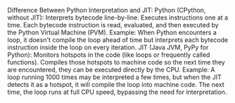 Difference Between Python Interpretation and JIT:
Python (CPython, without JIT):
Interprets bytecode line-by-line.
Executes instructions one at a time. Each bytecode instruction is read, evaluated, and then executed by the Python Virtual Machine (PVM).
Example: When Python encounters a loop, it doesn't compile the loop ahead of time but interprets each bytecode instruction inside the loop on every iteration.
JIT (Java JVM, PyPy for Python):
Monitors hotspots in the code (like loops or frequently called functions).
Compiles those hotspots to machine code so the next time they are encountered, they can be executed directly by the CPU.
Example: A loop running 1000 times may be interpreted a few times, but when the JIT detects it as a hotspot, it will compile the loop into machine code. The next time, the loop runs at full CPU speed, bypassing the need for interpretation.
